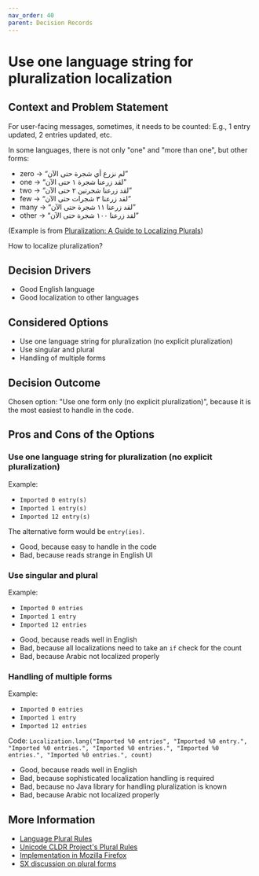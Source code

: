 ```yaml
---
nav_order: 40
parent: Decision Records
---
```

<!-- we need to disable MD025, because we use the different heading "ADR Template" in the homepage (see above) than it is foreseen in the template -->
<!-- markdownlint-disable-next-line MD025 -->
# Use one language string for pluralization localization

## Context and Problem Statement

For user-facing messages, sometimes, it needs to be counted: E.g., 1 entry updated, 2 entries updated, etc.

In some languages, there is not only "one" and "more than one", but other forms:

* zero → “لم نزرع أي شجرة حتى الآن”
* one → “لقد زرعنا شجرة ١ حتى الآن”
* two → “لقد زرعنا شجرتين ٢ حتى الآن”
* few → “لقد زرعنا ٣ شجرات حتى الآن”
* many → “لقد زرعنا ١١ شجرة حتى الآن”
* other → “لقد زرعنا ١٠٠ شجرة حتى الآن”

(Example is from [Pluralization: A Guide to Localizing Plurals](https://phrase.com/blog/posts/pluralization/))

How to localize pluralization?

## Decision Drivers

* Good English language
* Good localization to other languages

## Considered Options

* Use one language string for pluralization (no explicit pluralization)
* Use singular and plural
* Handling of multiple forms

## Decision Outcome

Chosen option: "Use one form only (no explicit pluralization)", because it is the most easiest to handle in the code.

## Pros and Cons of the Options

### Use one language string for pluralization (no explicit pluralization)

Example:

- `Imported 0 entry(s)`
- `Imported 1 entry(s)`
- `Imported 12 entry(s)`

The alternative form would be `entry(ies)`.

* Good, because easy to handle in the code
* Bad, because reads strange in English UI

### Use singular and plural

Example:

- `Imported 0 entries`
- `Imported 1 entry`
- `Imported 12 entries`

* Good, because reads well in English
* Bad, because all localizations need to take an `if` check for the count
* Bad, because Arabic not localized properly

### Handling of multiple forms

Example:

- `Imported 0 entries`
- `Imported 1 entry`
- `Imported 12 entries`

Code: `Localization.lang("Imported %0 entries", "Imported %0 entry.", "Imported %0 entries.", "Imported %0 entries.", "Imported %0 entries.", "Imported %0 entries.", count)`

* Good, because reads well in English
* Bad, because sophisticated localization handling is required
* Bad, because no Java library for handling pluralization is known
* Bad, because Arabic not localized properly

## More Information

- [Language Plural Rules](https://www.unicode.org/cldr/charts/43/supplemental/language_plural_rules.html)
- [Unicode CLDR Project's Plural Rules](https://cldr.unicode.org/index/cldr-spec/plural-rules)
- [Implementation in Mozilla Firefox](https://developer.mozilla.org/en-US/docs/Web/JavaScript/Reference/Global_Objects/Intl/PluralRules)
- [SX discussion on plural forms](https://english.stackexchange.com/a/90283/66058)

<!-- markdownlint-disable-file MD004 -->
